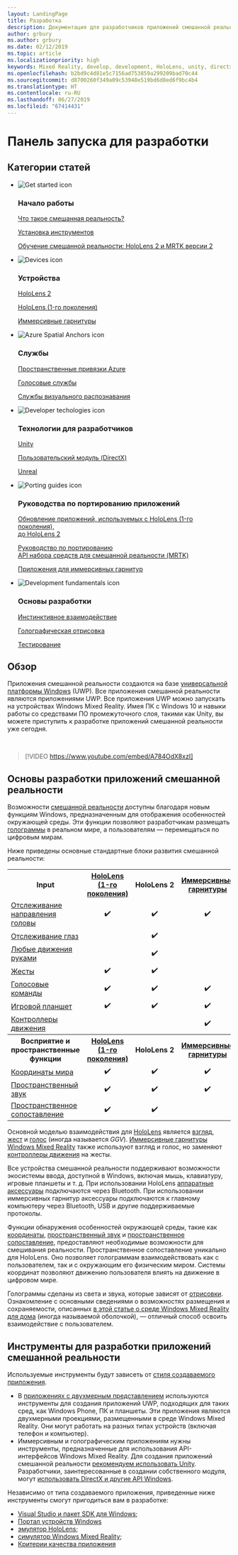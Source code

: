 ```yaml
---
layout: LandingPage
title: Разработка
description: Документация для разработчиков приложений смешанной реальности для HoloLens и иммерсивных гарнитур.
author: grbury
ms.author: grbury
ms.date: 02/12/2019
ms.topic: article
ms.localizationpriority: high
keywords: Mixed Reality, develop, development, HoloLens, unity, directx
ms.openlocfilehash: b2bd9c4d81e5c7156ad753859a299209bad70c44
ms.sourcegitcommit: d8700260f349a09c53948e519bd6d8ed6f9bc4b4
ms.translationtype: HT
ms.contentlocale: ru-RU
ms.lasthandoff: 06/27/2019
ms.locfileid: "67414431"
---
```

# <a name="development-launchpad"></a>Панель запуска для разработки

## <a name="article-categories"></a>Категории статей


<ul class="panelContent cardsF">
    <li>
        <div class="cardSize">
            <div class="cardPadding">
                <div class="card">
                    <div class="cardImageOuter">
                        <div class="cardImage">
                            <img src="images/GetStartedIcon.png" alt="Get started icon">
                        </div>
                    </div>
                    <div class="cardText">
                        <h3>Начало работы</h3>
                        <p>
                            <a href="mixed-reality.md">Что такое смешанная реальность?</a>
                        </p>
                        <p>
                            <a href="install-the-tools.md">Установка инструментов</a>
                        </p>
                        <p>
                            <a href="mrlearning-base-ch1.md">Обучение смешанной реальности: HoloLens 2 и MRTK версии 2</a>
                        </p>
                    </div>
                </div>
            </div>
        </div>
    </li>
        <li>
        <div class="cardSize">
            <div class="cardPadding">
                <div class="card">
                    <div class="cardImageOuter">
                        <div class="cardImage">
                            <img src="images/HoloLens_Icon_120x130.png" alt="Devices icon">
                        </div>
                    </div>
                    <div class="cardText">
                        <h3>Устройства</h3>
                          <p>
                            <a href="https://www.microsoft.com/hololens/hardware" target="_blank">HoloLens 2</a>
                        </p>
                        <p>
                            <a href="hololens-hardware-details.md">HoloLens (1-го поколения)</a>
                        </p>
                        <p>
                            <a href="immersive-headset-hardware-details.md">Иммерсивные гарнитуры</a>
                        </p>
                    </div>
                </div>
            </div>
        </div>
    </li>
    <li>
        <div class="cardSize">
            <div class="cardPadding">
                <div class="card">
                    <div class="cardImageOuter">
                        <div class="cardImage">
                            <img src="images/AzureSpatialAnchors_Icon_120x130.png" alt="Azure Spatial Anchors icon">
                        </div>
                    </div>
                    <div class="cardText">
                        <h3>Службы</h3>
                        <p>
                            <a href="https://docs.microsoft.com/azure/spatial-anchors" target="_blank">Пространственные привязки Azure</a>
                        </p>
                        <p>
                            <a href="https://docs.microsoft.com/azure/cognitive-services/speech-service/" target="_blank">Голосовые службы</a>
                        </p>
                        <p>
                            <a href="https://docs.microsoft.com/azure/cognitive-services/computer-vision/" target="_blank">Службы визуального распознавания</a>
                        </p>
                    </div>
                </div>
            </div>
        </div>
    </li>
    <li>
        <div class="cardSize">
            <div class="cardPadding">
                <div class="card">
                    <div class="cardImageOuter">
                        <div class="cardImage">
                            <img src="images/Unity_Icon_120x130.png" alt="Developer techologies icon">
                        </div>
                    </div>
                    <div class="cardText">
                        <h3>Технологии для разработчиков</h3>
                        <p>
                            <a href="unity-development-overview.md">Unity</a>
                        </p>
                        <p>
                            <a href="directx-development-overview.md">Пользовательский модуль (DirectX)</a>
                        </p>
                        <p>
                            <a href="https://www.unrealengine.com/en-US/blog/unreal-engine-4-support-for-hololens-2-released-in-early-access">Unreal</a>
                        </p>                
                    </div>
                </div>
            </div>
        </div>
    </li>
    <li>
        <div class="cardSize">
            <div class="cardPadding">
                <div class="card">
                    <div class="cardImageOuter">
                        <div class="cardImage">
                            <img src="images/PortingGuides-icon_120x130.png" alt="Porting guides icon">
                        </div>
                    </div>
                    <div class="cardText">
                        <h3>Руководства по портированию приложений</h3>
                        <p>
                            <a href="mrtk-porting-guide.md">Обновление приложений, используемых с HoloLens (1-го поколения),<br>до HoloLens 2</a>
                        </p>
                        <p>
                            <a href="https://microsoft.github.io/MixedRealityToolkit-Unity/Documentation/HTKToMRTKPortingGuide.html">Руководство по портированию<br>API набора средств для смешанной реальности (MRTK)</a>
                        </p>
                        <p>
                            <a href="porting-guides.md">Приложения для иммерсивных гарнитур</a>
                        </p>
                    </div>
                </div>
            </div>
        </div>
    </li>
    <li>
        <div class="cardSize">
            <div class="cardPadding">
                <div class="card">
                    <div class="cardImageOuter">
                        <div class="cardImage">
                            <img src="images/App_patterns_Icon_120x130.png" alt="Development fundamentals icon">
                        </div>
                    </div>
                    <div class="cardText">
                        <h3>Основы разработки</h3>
                        <p>
                            <a href="Interaction-fundamentals.md">Инстинктивное взаимодействие</a>
                        </p>
                        <p>
                            <a href="rendering.md">Голографическая отрисовка</a>
                        </p>
                         <p>
                            <a href="testing-your-app-on-hololens.md">Тестирование</a>
                        </p>                    
                    </div>
                </div>
            </div>
        </div>
    </li>    
</ul>

## <a name="overview"></a>Обзор

Приложения смешанной реальности создаются на базе [универсальной платформы Windows](https://dev.windows.com/getstarted) (UWP). Все приложения смешанной реальности являются приложениями UWP. Все приложения UWP можно запускать на устройствах Windows Mixed Reality. Имея ПК с Windows 10 и навыки работы со средствами ПО промежуточного слоя, такими как Unity, вы можете приступить к разработке приложений смешанной реальности уже сегодня.

<br>

>[!VIDEO https://www.youtube.com/embed/A784OdX8xzI]

## <a name="basics-of-mixed-reality-development"></a>Основы разработки приложений смешанной реальности

Возможности [смешанной реальности](mixed-reality.md) доступны благодаря новым функциям Windows, предназначенным для отображения особенностей окружающей среды. Эти функции позволяют разработчикам размещать [голограммы](hologram.md) в реальном мире, а пользователям — перемещаться по цифровым мирам. 

Ниже приведены основные стандартные блоки развития смешанной реальности:

<table>
<tr>
<th style="width:175px">Input</th><th style="width:125px; text-align: center;"><a href="hololens-hardware-details.md">HoloLens (1-го поколения)</a></th><th style="width:125px; text-align: center;">HoloLens 2</a></th><th style="width:125px; text-align: center;"> <a href="immersive-headset-hardware-details.md">Иммерсивные гарнитуры</a></th>
</tr><tr>
<td> <a href="gaze.md">Отслеживание направления головы</a></td><td style="text-align: center;">✔️</td><td style="text-align: center;">✔️</td><td style="text-align: center;">✔️</td>
</tr><tr>
<td> <a href="gaze.md">Отслеживание глаз</a></td><td></td><td style="text-align: center;">✔️</td><td></td>
</tr><tr>
 <td> <a href="gestures.md">Любые движения руками</a></td><td></td><td style="text-align: center;">✔️</td><td></td>
</tr><tr>
<td> <a href="gestures.md">Жесты</a></td><td style="text-align: center;">✔️</td><td style="text-align: center;">✔️</td><td></td>
</tr><tr>
<td> <a href="voice-input.md">Голосовые команды</a></td><td style="text-align: center;">✔️</td><td style="text-align: center;">✔️</td><td style="text-align: center;">✔️</td>
</tr><tr>
<td> <a href="hardware-accessories.md">Игровой планшет</a></td><td style="text-align: center;">✔️</td><td style="text-align: center;">✔️</td><td style="text-align: center;">✔️</td>
</tr><tr>
<td> <a href="motion-controllers.md">Контроллеры движения</a></td><td></td><td></td><td style="text-align: center;">✔️</td>
</tr><tr>
<th style="width:175px">Восприятие и пространственные функции</th><th style="width:125px; text-align: center;"><a href="hololens-hardware-details.md">HoloLens (1-го поколения)</a></th><th style="width:125px; text-align: center;">HoloLens 2</a></th><th style="width:125px; text-align: center;"> <a href="immersive-headset-hardware-details.md">Иммерсивные гарнитуры</a></th>
</tr><tr>
<td> <a href="coordinate-systems.md">Координаты мира</a></td><td style="text-align: center;">✔️</td><td style="text-align: center;">✔️</td><td style="text-align: center;">✔️</td>
</tr><tr>
<td> <a href="spatial-sound.md">Пространственный звук</a></td><td style="text-align: center;">✔️</td><td style="text-align: center;">✔️</td><td style="text-align: center;">✔️</td>
</tr><tr>
<td> <a href="spatial-mapping.md">Пространственное сопоставление</a></td><td style="text-align: center;">✔️</td><td style="text-align: center;">✔️</td><td></td>
</tr>
</table>



Основной моделью взаимодействия для [HoloLens](hololens-hardware-details.md) является [взгляд](gaze.md), [жест](gestures.md) и [голос](voice-input.md) (иногда называется *GGV*). [Иммерсивные гарнитуры Windows Mixed Reality](immersive-headset-hardware-details.md) также используют взгляд и голос, но заменяют [контроллеры движения](motion-controllers.md) на жесты.

Все устройства смешанной реальности поддерживают возможности экосистемы ввода, доступной в Windows, включая мышь, клавиатуру, игровые планшеты и т. д. При использовании HoloLens [аппаратные аксессуары](hardware-accessories.md) подключаются через Bluetooth. При использовании иммерсивных гарнитур аксессуары подключаются к главному компьютеру через Bluetooth, USB и другие поддерживаемые протоколы.

Функции обнаружения особенностей окружающей среды, такие как [координаты](coordinate-systems.md), [пространственный звук](spatial-sound.md) и [пространственное сопоставление](spatial-mapping.md), предоставляют необходимые возможности для смешивания реальности. Пространственное сопоставление уникально для HoloLens. Оно позволяет голограммам взаимодействовать как с пользователем, так и с окружающим его физическим миром. Системы координат позволяют движению пользователя влиять на движение в цифровом мире.

Голограммы сделаны из света и звука, которые зависят от [отрисовки](rendering.md). Ознакомление с основными сведениями о возможностях размещения и сохраняемости, описанных [в этой статье о среде Windows Mixed Reality для дома](navigating-the-windows-mixed-reality-home.md) (иногда называемой оболочкой), — отличный способ освоить взаимодействие с пользователем.

## <a name="tools-for-developing-mixed-reality"></a>Инструменты для разработки приложений смешанной реальности

Используемые инструменты будут зависеть от [стиля создаваемого приложения](app-views.md).
* В [приложениях с двухмерным представлением](building-2d-apps.md) используются инструменты для создания приложений UWP, подходящих для таких сред, как Windows Phone, ПК и планшеты. Эти приложения являются двухмерными проекциями, размещенными в среде Windows Mixed Reality. Они могут работать на разных типах устройств (включая телефон и компьютер).
* Иммерсивным и голографическим приложениям нужны инструменты, предназначенные для использования API-интерфейсов Windows Mixed Reality. Для создания приложений смешанной реальности [рекомендуем использовать Unity](unity-development-overview.md). Разработчики, заинтересованные в создании собственного модуля, могут [использовать DirectX и другие API Windows](directx-development-overview.md).

Независимо от типа создаваемого приложения, приведенные ниже инструменты смогут пригодиться вам в разработке:
* [Visual Studio и пакет SDK для Windows](using-visual-studio.md);
* [Портал устройств Windows](using-the-windows-device-portal.md)
* [эмулятор HoloLens](using-the-hololens-emulator.md);
* [симулятор Windows Mixed Reality](using-the-windows-mixed-reality-simulator.md);
* [Критерии качества приложения](app-quality-criteria.md)

